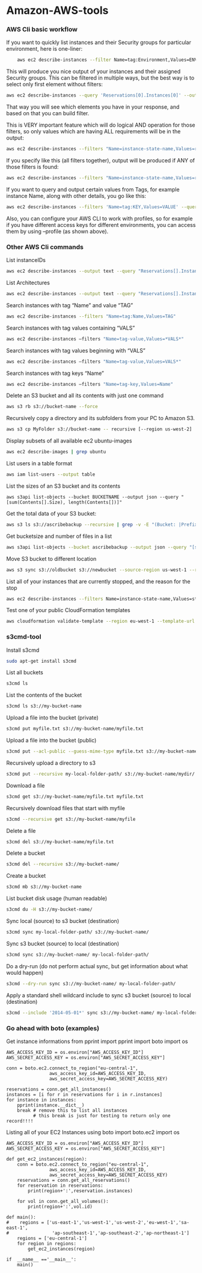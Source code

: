 # Amazon-AWS-tools


### AWS Cli basic workflow

If you want to quickly list instances and their Security groups for particular environment, here is one-liner:
```sh
    aws ec2 describe-instances --filter Name=tag:Environment,Values=ENVIRONMENT_NAME --query 'Reservations[*].Instances[*].{ID:InstanceId,SG:SecurityGroups,Tags:Tags}' --output text --profile profile_name
```
This will produce you nice output of your instances and their assigned Security groups. This can be filtered in multiple ways, but the best way is to select only first element without filters:
```sh
aws ec2 describe-instances --query 'Reservations[0].Instances[0]' --output json
```
That way you will see which elements you have in your response, and based on that you can build filter.

This is VERY important feature which will do logical AND operation for those filters, so only values which are having ALL requirements will be in the output:
```sh
aws ec2 describe-instances --filters "Name=instance-state-name,Values=running" "Name=tag:Environment,Values=ENV_NAME" "Name=tag:Project,Values=PROJECT_NAME" --profile PROFILE_NAME --query Reservations[*].Instances[*].State
```
If you specify like this (all filters together), output will be produced if ANY of those filters is found:
```sh
aws ec2 describe-instances --filters "Name=instance-state-name,Values=running,Name=tag:Environment,Values=ENV_NAME,Name=tag:Project,Values=PROJECT_NAME" --profile PROFILE_NAME --query Reservations[*].Instances[*].State
```
If you want to query and output certain values from Tags, for example instance Name, along with other details, you go like this:
```sh
aws ec2 describe-instances --filters 'Name=tag:KEY,Values=VALUE' --query 'Reservations[].Instances[].[Tags[?Key==`Name`] | [0].Value,InstanceId,InstanceType]' --output table
```
Also, you can configure your AWS CLI to work with profiles, so for example if you have different access keys for different environments, you can access them by using –profile (as shown above).


### Other AWS Cli commands

List instanceIDs
```sh
aws ec2 describe-instances --output text --query "Reservations[].Instances[].InstanceId"
```
List Architectures
```sh
aws ec2 describe-instances --output text --query "Reservations[].Instances[].Architecture"
```
Search instances with tag “Name” and value “TAG”
```sh
aws ec2 describe-instances --filters "Name=tag:Name,Values=TAG"
```
Search instances with tag values containing “VALS”
```sh
aws ec2 describe-instances –filters "Name=tag-value,Values=*VALS*"
```
Search instances with tag values beginning with “VALS”
```sh
aws ec2 describe-instances –filters "Name=tag-value,Values=VALS*"
```
Search instances with tag keys “Name”
```sh
aws ec2 describe-instances –filters "Name=tag-key,Values=Name"
```
Delete an S3 bucket and all its contents with just one command
```sh
aws s3 rb s3://bucket-name --force
```
Recursively copy a directory and its subfolders from your PC to Amazon S3.
```sh
aws s3 cp MyFolder s3://bucket-name -- recursive [--region us-west-2]
```
Display subsets of all available ec2 ubuntu-images
```sh
aws ec2 describe-images | grep ubuntu
```
List users in a table format
```sh
aws iam list-users --output table
```
List the sizes of an S3 bucket and its contents
```
aws s3api list-objects --bucket BUCKETNAME --output json --query "[sum(Contents[].Size), length(Contents[])]"
```
Get the total data of your S3 bucket:
```sh
aws s3 ls s3://ascribebackup --recursive | grep -v -E "(Bucket: |Prefix: |LastWriteTime|^$|--)" | awk 'BEGIN {total=0}{total+=$3}END{print total/1024/1024" MB"}'
```
Get bucketsize and number of files in a list
```sh
aws s3api list-objects --bucket ascribebackup --output json --query "[sum(Contents[].Size), length(Contents[])]"
```
Move S3 bucket to different location
```sh
aws s3 sync s3://oldbucket s3://newbucket --source-region us-west-1 --region us-west-2
```
List all of your  instances that are currently stopped, and the reason for the stop
```sh
aws ec2 describe-instances --filters Name=instance-state-name,Values=stopped --region eu-west-1 --output json | jq -r .Reservations[].Instances[].StateReason.Message
```
Test one of your public CloudFormation templates
```sh
aws cloudformation validate-template --region eu-west-1 --template-url https://s3-eu-west-1.amazonaws.com/ca/ca.cftemplate
```


### s3cmd-tool

Install s3cmd
```sh
sudo apt-get install s3cmd
```
List all buckets
```sh
s3cmd ls
```
List the contents of the bucket
```sh
s3cmd ls s3://my-bucket-name
```
Upload a file into the bucket (private)
```sh
s3cmd put myfile.txt s3://my-bucket-name/myfile.txt
```
Upload a file into the bucket (public)
```sh
s3cmd put --acl-public --guess-mime-type myfile.txt s3://my-bucket-name/myfile.txt
```
Recursively upload a directory to s3
```sh
s3cmd put --recursive my-local-folder-path/ s3://my-bucket-name/mydir/
```
Download a file
```sh
s3cmd get s3://my-bucket-name/myfile.txt myfile.txt
```
Recursively download files that start with myfile
```sh
s3cmd --recursive get s3://my-bucket-name/myfile
```
Delete a file
```sh
s3cmd del s3://my-bucket-name/myfile.txt
```
Delete a bucket
```sh
s3cmd del --recursive s3://my-bucket-name/
```
Create a bucket
```sh
s3cmd mb s3://my-bucket-name
```
List bucket disk usage (human readable)
```sh
s3cmd du -H s3://my-bucket-name/
```
Sync local (source) to s3 bucket (destination)
```sh
s3cmd sync my-local-folder-path/ s3://my-bucket-name/
```
Sync s3 bucket (source) to local (destination)
```sh
s3cmd sync s3://my-bucket-name/ my-local-folder-path/
```
Do a dry-run (do not perform actual sync, but get information about what would happen)
```sh
s3cmd --dry-run sync s3://my-bucket-name/ my-local-folder-path/
```
Apply a standard shell wildcard include to sync s3 bucket (source) to local (destination)
```sh
s3cmd --include '2014-05-01*' sync s3://my-bucket-name/ my-local-folder-path/
```


### Go ahead with boto (examples)

Get instance informations
    from pprint import pprint
    import boto
    import os

    AWS_ACCESS_KEY_ID = os.environ["AWS_ACCESS_KEY_ID"]
    AWS_SECRET_ACCESS_KEY = os.environ["AWS_SECRET_ACCESS_KEY"]

    conn = boto.ec2.connect_to_region("eu-central-1",
                    aws_access_key_id=AWS_ACCESS_KEY_ID,
                    aws_secret_access_key=AWS_SECRET_ACCESS_KEY)
    ​
    reservations = conn.get_all_instances()
    instances = [i for r in reservations for i in r.instances]
    for instance in instances:
        pprint(instance.__dict__)
        break # remove this to list all instances
              # this break is just for testing to return only one record!!!!


Listing all of your EC2 Instances using boto
    import boto.ec2
    import os

    AWS_ACCESS_KEY_ID = os.environ["AWS_ACCESS_KEY_ID"]
    AWS_SECRET_ACCESS_KEY = os.environ["AWS_SECRET_ACCESS_KEY"]

    def get_ec2_instances(region):
        conn = boto.ec2.connect_to_region("eu-central-1",
                    aws_access_key_id=AWS_ACCESS_KEY_ID,
                    aws_secret_access_key=AWS_SECRET_ACCESS_KEY)
        reservations = conn.get_all_reservations()
        for reservation in reservations:
            print(region+':',reservation.instances)

        for vol in conn.get_all_volumes():
            print(region+':',vol.id)

    def main():
    #    regions = ['us-east-1','us-west-1','us-west-2','eu-west-1','sa-east-1',
    #                'ap-southeast-1','ap-southeast-2','ap-northeast-1']
        regions = ['eu-central-1']
        for region in regions:
            get_ec2_instances(region)

    if  __name__ =='__main__':
        main()
